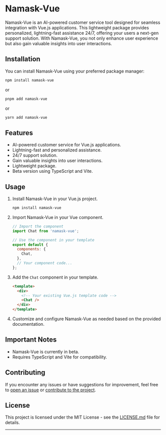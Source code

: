 # Namask-Vue

Namask-Vue is an AI-powered customer service tool designed for seamless integration with Vue.js applications. This lightweight package provides personalized, lightning-fast assistance 24/7, offering your users a next-gen support solution. With Namask-Vue, you not only enhance user experience but also gain valuable insights into user interactions.

## Installation

You can install Namask-Vue using your preferred package manager:

```bash
npm install namask-vue
```

or

```bash
pnpm add namask-vue
```

or

```bash
yarn add namask-vue
```

## Features

- AI-powered customer service for Vue.js applications.
- Lightning-fast and personalized assistance.
- 24/7 support solution.
- Gain valuable insights into user interactions.
- Lightweight package.
- Beta version using TypeScript and Vite.

## Usage

1. Install Namask-Vue in your Vue.js project.

   ```bash
   npm install namask-vue
   ```

2. Import Namask-Vue in your Vue component.

   ```javascript
   // Import the component
   import Chat from 'namask-vue';

   // Use the component in your template
   export default {
     components: {
       Chat,
     },
     // Your component code...
   };
   ```

3. Add the `Chat` component in your template.

   ```html
   <template>
     <div>
       <!-- Your existing Vue.js template code -->
       <Chat />
     </div>
   </template>
   ```

4. Customize and configure Namask-Vue as needed based on the provided documentation.

## Important Notes

- Namask-Vue is currently in beta.
- Requires TypeScript and Vite for compatibility.

## Contributing

If you encounter any issues or have suggestions for improvement, feel free to [open an issue](https://github.com/itsalimanuel/namask-vue/issues) or [contribute to the project](https://github.com/itsalimanuel/namask-vue.git).

## License

This project is licensed under the MIT License - see the [LICENSE.md](LICENSE.md) file for details.

---

